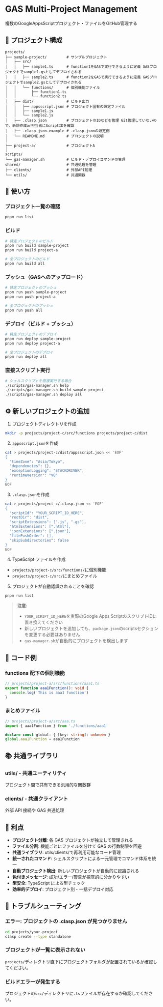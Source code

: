 # GAS Multi-Project Management

複数のGoogleAppsScriptプロジェクト・ファイルをGitHub管理する

## 📁 プロジェクト構成

```
projects/
├── sample-project/         # サンプルプロジェクト
│   ├── src/
│   │   ├── sample1.ts      # function1をGASで実行できるように定義 GASプロジェクトでsample1.gsとしてデプロイされる
│   │   ├── sample2.ts      # function2をGASで実行できるように定義 GASプロジェクトでsample2.gsとしてデプロイされる
│   │   └── functions/      # 個別機能ファイル
│   │       ├── function1.ts
│   │       └── function2.ts
│   ├── dist/               # ビルド出力
│   │   ├── appsscript.json # プロジェクト固有の設定ファイル
│   │   ├── sample1.js
│   │   └── sample2.js
│   ├── .clasp.json         # プロジェクトのIDなどを管理 Git管理していないので、新規作成or担当者にScriptIDを確認
│   ├── .clasp.json.example # .clasp.jsonの設定例
│   └── REAMDME.md          # プロジェクトの説明
│
├── project-a/              # プロジェクトA
│
scripts/
└── gas-manager.sh          # ビルド・デプロイコマンドの管理
shared/                     # 共通処理を管理
├── clients/                # 外部API処理
└── utils/                  # 共通関数
```

## 🚀 使い方

### プロジェクト一覧の確認

```bash
pnpm run list
```

### ビルド

```bash
# 特定プロジェクトのビルド
pnpm run build sample-project
pnpm run build project-a

# 全プロジェクトのビルド
pnpm run build all
```

### プッシュ（GASへのアップロード）

```bash
# 特定プロジェクトのプッシュ
pnpm run push sample-project
pnpm run push project-a

# 全プロジェクトのプッシュ
pnpm run push all
```

### デプロイ（ビルド + プッシュ）

```bash
# 特定プロジェクトのデプロイ
pnpm run deploy sample-project
pnpm run deploy project-a

# 全プロジェクトのデプロイ
pnpm run deploy all
```

### 直接スクリプト実行

```bash
# シェルスクリプトを直接実行する場合
./scripts/gas-manager.sh help
./scripts/gas-manager.sh build sample-project
./scripts/gas-manager.sh deploy all
```

## ⚙️ 新しいプロジェクトの追加

1. プロジェクトディレクトリを作成

```bash
mkdir -p projects/project-c/src/functions projects/project-c/dist
```

2. `appsscript.json`を作成

```bash
cat > projects/project-c/dist/appsscript.json << 'EOF'
{
  "timeZone": "Asia/Tokyo",
  "dependencies": {},
  "exceptionLogging": "STACKDRIVER",
  "runtimeVersion": "V8"
}
EOF
```

3. `.clasp.json`を作成

```bash
cat > projects/project-c/.clasp.json << 'EOF'
{
  "scriptId": "YOUR_SCRIPT_ID_HERE",
  "rootDir": "dist",
  "scriptExtensions": [".js", ".gs"],
  "htmlExtensions": [".html"],
  "jsonExtensions": [".json"],
  "filePushOrder": [],
  "skipSubdirectories": false
}
EOF
```

4. TypeScript ファイルを作成

- `projects/project-c/src/functions/`に個別機能
- `projects/project-c/src/`にまとめファイル

5. プロジェクトが自動認識されることを確認

```bash
pnpm run list
```

> **注意**:
>
> - `YOUR_SCRIPT_ID_HERE`を実際のGoogle Apps ScriptのスクリプトIDに置き換えてください
> - 新しいプロジェクトを追加しても、`package.json`のscriptsセクションを変更する必要はありません
> - `gas-manager.sh`が自動的にプロジェクトを検出します

## 📝 コード例

### functions 配下の個別機能

```typescript
// projects/project-a/src/functions/aaa1.ts
export function aaa1Function(): void {
  console.log('This is aaa1 function')
}
```

### まとめファイル

```typescript
// projects/project-a/src/aaa.ts
import { aaa1Function } from './functions/aaa1'

declare const global: { [key: string]: unknown }
global.aaa1Function = aaa1Function
```

## 📚 共通ライブラリ

### utils/ - 共通ユーティリティ

プロジェクト間で共有できる汎用的な関数群

### clients/ - 共通クライアント

外部 API 接続や GAS 共通処理

## 🎯 利点

- **プロジェクト分離**: 各 GAS プロジェクトが独立して管理される
- **ファイル分割**: 機能ごとにファイルを分けて GAS の行数制限を回避
- **共通ライブラリ**: utils/clients/で再利用可能なコード管理
- **統一されたコマンド**: シェルスクリプトによる一元管理でコマンド体系を統一
- **自動プロジェクト検出**: 新しいプロジェクトが自動的に認識される
- **色付きメッセージ**: 成功/エラー/警告が視覚的に分かりやすい
- **型安全**: TypeScript による型チェック
- **効率的デプロイ**: プロジェクト別・一括デプロイ対応

## 🔧 トラブルシューティング

### エラー: プロジェクトの .clasp.json が見つかりません

```bash
cd projects/your-project
clasp create --type standalone
```

### プロジェクトが一覧に表示されない

`projects/`ディレクトリ直下にプロジェクトフォルダが配置されているか確認してください。

### ビルドエラーが発生する

プロジェクトの`src/`ディレクトリに`.ts`ファイルが存在するか確認してください。
